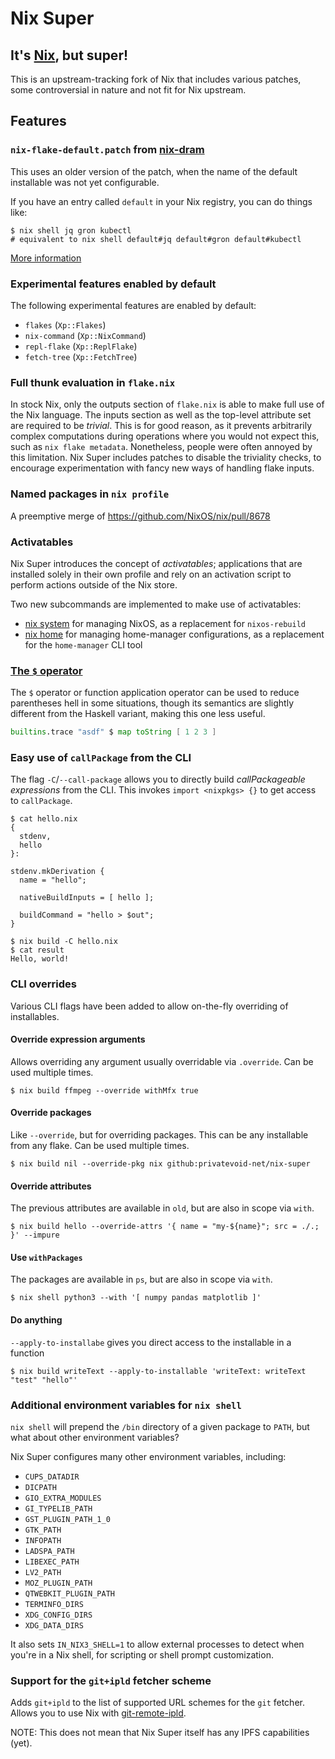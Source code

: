 # Nix Super

## It's [Nix](https://nixos.org), but super!

This is an upstream-tracking fork of Nix that includes various patches, some controversial in nature and not fit for Nix upstream.

## Features

### `nix-flake-default.patch` from [nix-dram](https://github.com/dramforever/nix-dram)

This uses an older version of the patch, when the name of the default installable was not yet configurable.

If you have an entry called `default` in your Nix registry, you can do things like:

```shell-session
$ nix shell jq gron kubectl
# equivalent to nix shell default#jq default#gron default#kubectl
```

[More information](https://github.com/dramforever/nix-dram#changes-to-installable)

### Experimental features enabled by default

The following experimental features are enabled by default:
- `flakes` (`Xp::Flakes`)
- `nix-command` (`Xp::NixCommand`)
- `repl-flake` (`Xp::ReplFlake`)
- `fetch-tree` (`Xp::FetchTree`)

### Full thunk evaluation in `flake.nix`

In stock Nix, only the outputs section of `flake.nix` is able to make full use of the Nix language.
The inputs section as well as the top-level attribute set are required to be *trivial*.
This is for good reason, as it prevents arbitrarily complex computations during operations where you would not expect this,
such as `nix flake metadata`.
Nonetheless, people were often annoyed by this limitation. Nix Super includes patches to disable the triviality checks,
to encourage experimentation with fancy new ways of handling flake inputs.

### Named packages in `nix profile`

A preemptive merge of https://github.com/NixOS/nix/pull/8678

### Activatables

Nix Super introduces the concept of *activatables*; applications that are installed solely in their own profile
and rely on an activation script to perform actions outside of the Nix store.

Two new subcommands are implemented to make use of activatables:

- [nix system](https://cache.privatevoid.net/nix/store/6wq71q0lwgkr4l900flf26cn0lk79miw-nix-super-2.16.0pre20230504_3822d33-doc/share/doc/nix/manual/command-ref/new-cli/nix3-system.html) for managing NixOS, as a replacement for `nixos-rebuild`
- [nix home](https://cache.privatevoid.net/nix/store/6wq71q0lwgkr4l900flf26cn0lk79miw-nix-super-2.16.0pre20230504_3822d33-doc/share/doc/nix/manual/command-ref/new-cli/nix3-home.html) for managing home-manager configurations, as a replacement for the `home-manager` CLI tool


### [The `$` operator](https://github.com/NixOS/nix/pull/5577)

The `$` operator or function application operator can be used to reduce parentheses hell in some situations,
though its semantics are slightly different from the Haskell variant, making this one less useful.

```nix
builtins.trace "asdf" $ map toString [ 1 2 3 ]
```

### Easy use of `callPackage` from the CLI

The flag `-C`/`--call-package` allows you to directly build *callPackageable expressions* from the CLI.
This invokes `import <nixpkgs> {}` to get access to `callPackage`.


```shell-session
$ cat hello.nix
{
  stdenv,
  hello
}:

stdenv.mkDerivation {
  name = "hello";

  nativeBuildInputs = [ hello ];

  buildCommand = "hello > $out";
}

$ nix build -C hello.nix
$ cat result
Hello, world!
```

### CLI overrides

Various CLI flags have been added to allow on-the-fly overriding of installables.


#### Override expression arguments
Allows overriding any argument usually overridable via `.override`. Can be used multiple times.
```shell-session
$ nix build ffmpeg --override withMfx true
```

#### Override packages
Like `--override`, but for overriding packages. This can be any installable from any flake. Can be used multiple times.
```shell-session
$ nix build nil --override-pkg nix github:privatevoid-net/nix-super
```

#### Override attributes
The previous attributes are available in `old`, but are also in scope via `with`.
```shell-session
$ nix build hello --override-attrs '{ name = "my-${name}"; src = ./.; }' --impure
```

#### Use `withPackages`
The packages are available in `ps`, but are also in scope via `with`.
```shell-session
$ nix shell python3 --with '[ numpy pandas matplotlib ]'
```

#### Do anything
`--apply-to-installabe` gives you direct access to the installable in a function
```shell-session
$ nix build writeText --apply-to-installable 'writeText: writeText "test" "hello"'
```

### Additional environment variables for `nix shell`

`nix shell` will prepend the `/bin` directory of a given package to `PATH`, but what about other environment variables?

Nix Super configures many other environment variables, including:

- `CUPS_DATADIR`
- `DICPATH`
- `GIO_EXTRA_MODULES`
- `GI_TYPELIB_PATH`
- `GST_PLUGIN_PATH_1_0`
- `GTK_PATH`
- `INFOPATH`
- `LADSPA_PATH`
- `LIBEXEC_PATH`
- `LV2_PATH`
- `MOZ_PLUGIN_PATH`
- `QTWEBKIT_PLUGIN_PATH`
- `TERMINFO_DIRS`
- `XDG_CONFIG_DIRS`
- `XDG_DATA_DIRS`

It also sets `IN_NIX3_SHELL=1` to allow external processes to detect when you're in a Nix shell,
for scripting or shell prompt customization.

### Support for the `git+ipld` fetcher scheme

Adds `git+ipld` to the list of supported URL schemes for the `git` fetcher. Allows you to use Nix with [git-remote-ipld](https://github.com/ipfs-shipyard/git-remote-ipld).

NOTE: This does not mean that Nix Super itself has any IPFS capabilities (yet).
